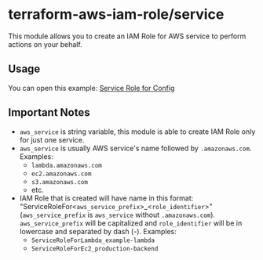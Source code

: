 terraform-aws-iam-role/service
==============================
This module allows you to create an IAM Role for AWS service to perform actions on your behalf.


Usage
-----
You can open this example: [Service Role for Config](https://github.com/traveloka/terraform-aws-iam-role/tree/master/examples/aws_service_config)


Important Notes
---------------
* `aws_service` is string variable, this module is able to create IAM Role only for just one service.
* `aws_service` is usually AWS service's name followed by `.amazonaws.com`. Examples:
  * `lambda.amazonaws.com`
  * `ec2.amazonaws.com`
  * `s3.amazonaws.com`
  * etc.
* IAM Role that is created will have name in this format: "ServiceRoleFor<`aws_service_prefix`>_<`role_identifier`>" (`aws_service_prefix` is `aws_service` without `.amazonaws.com`). `aws_service_prefix` will be capitalized and `role_identifier` will be in lowercase and separated by dash (-). Examples:
  * `ServiceRoleForLambda_example-lambda`
  * `ServiceRoleForEc2_production-backend`
